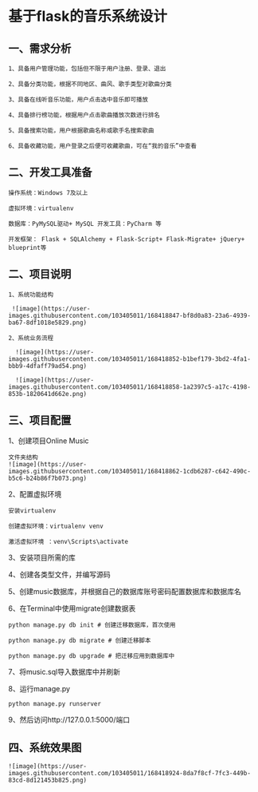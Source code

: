 # 基于flask的音乐系统设计

## 一、需求分析

    1、具备用户管理功能，包括但不限于用户注册、登录、退出

    2、具备分类功能，根据不同地区、曲风、歌手类型对歌曲分类

    3、具备在线听音乐功能，用户点击选中音乐即可播放

    4、具备排行榜功能，根据用户点击歌曲播放次数进行排名

    5、具备搜索功能，用户根据歌曲名称或歌手名搜索歌曲

    6、具备收藏功能，用户登录之后便可收藏歌曲，可在“我的音乐”中查看

## 二、开发工具准备

    操作系统：Windows 7及以上

    虚拟环境：virtualenv

    数据库：PyMySQL驱动+ MySQL 开发工具：PyCharm 等

    开发框架： Flask + SQLAlchemy + Flask-Script+ Flask-Migrate+ jQuery+ blueprint等

## 二、项目说明

    1、系统功能结构

     ![image](https://user-images.githubusercontent.com/103405011/168418847-bf8d0a83-23a6-4939-ba67-8df1018e5829.png)

    2、系统业务流程

      ![image](https://user-images.githubusercontent.com/103405011/168418852-b1bef179-3bd2-4fa1-bbb9-4dfaff79ad54.png)

      ![image](https://user-images.githubusercontent.com/103405011/168418858-1a2397c5-a17c-4198-853b-1820641d662e.png)

## 三、项目配置

  1、创建项目Online Music

    文件夹结构
    ![image](https://user-images.githubusercontent.com/103405011/168418862-1cdb6287-c642-490c-b5c6-b24b86f7b073.png)

  2、配置虚拟环境

    安装virtualenv
  
    创建虚拟环境：virtualenv venv

    激活虚拟环境 ：venv\Scripts\activate

  3、安装项目所需的库

  4、创建各类型文件，并编写源码

  5、创建music数据库，并根据自己的数据库账号密码配置数据库和数据库名

  6、在Terminal中使用migrate创建数据表

    python manage.py db init # 创建迁移数据库，首次使用

    python manage.py db migrate # 创建迁移脚本

    python manage.py db upgrade # 把迁移应用到数据库中

  7、将music.sql导入数据库中并刷新 

  8、运行manage.py

    python manage.py runserver

  9、然后访问http://127.0.0.1:5000/端口

## 四、系统效果图

    ![image](https://user-images.githubusercontent.com/103405011/168418924-8da7f8cf-7fc3-449b-83cd-8d121453b825.png)

